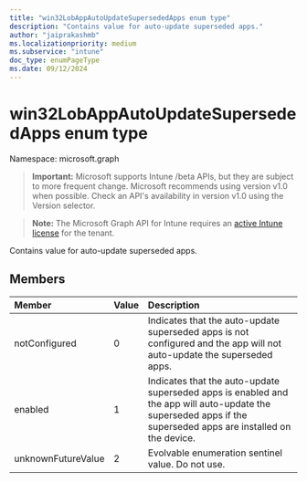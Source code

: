 ```yaml
---
title: "win32LobAppAutoUpdateSupersededApps enum type"
description: "Contains value for auto-update superseded apps."
author: "jaiprakashmb"
ms.localizationpriority: medium
ms.subservice: "intune"
doc_type: enumPageType
ms.date: 09/12/2024
---
```


# win32LobAppAutoUpdateSupersededApps enum type

Namespace: microsoft.graph

> **Important:** Microsoft supports Intune /beta APIs, but they are subject to more frequent change. Microsoft recommends using version v1.0 when possible. Check an API's availability in version v1.0 using the Version selector.

> **Note:** The Microsoft Graph API for Intune requires an [active Intune license](https://go.microsoft.com/fwlink/?linkid=839381) for the tenant.

Contains value for auto-update superseded apps.

## Members
|Member|Value|Description|
|:---|:---|:---|
|notConfigured|0|Indicates that the auto-update superseded apps is not configured and the app will not auto-update the superseded apps.|
|enabled|1|Indicates that the auto-update superseded apps is enabled and the app will auto-update the superseded apps if the superseded apps are installed on the device.|
|unknownFutureValue|2|Evolvable enumeration sentinel value. Do not use.|
